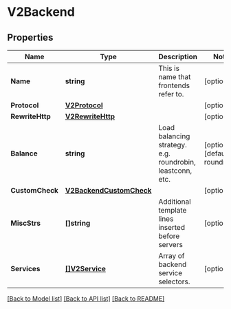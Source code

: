 # V2Backend

## Properties
Name | Type | Description | Notes
------------ | ------------- | ------------- | -------------
**Name** | **string** | This is name that frontends refer to. | [optional] 
**Protocol** | [**V2Protocol**](V2Protocol.md) |  | [optional] 
**RewriteHttp** | [**V2RewriteHttp**](V2RewriteHttp.md) |  | [optional] 
**Balance** | **string** | Load balancing strategy. e.g. roundrobin, leastconn, etc. | [optional] [default to roundrobin]
**CustomCheck** | [**V2BackendCustomCheck**](V2Backend_customCheck.md) |  | [optional] 
**MiscStrs** | **[]string** | Additional template lines inserted before servers | [optional] 
**Services** | [**[]V2Service**](V2Service.md) | Array of backend service selectors. | [optional] 

[[Back to Model list]](../README.md#documentation-for-models) [[Back to API list]](../README.md#documentation-for-api-endpoints) [[Back to README]](../README.md)


